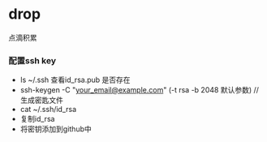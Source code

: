 # drop
点滴积累


### 配置ssh key
- ls ~/.ssh  查看id_rsa.pub 是否存在
- ssh-keygen -C "your_email@example.com" (-t rsa -b 2048 默认参数) //生成密匙文件
- cat ~/.ssh/id_rsa  
- 复制id_rsa
- 将密钥添加到github中
